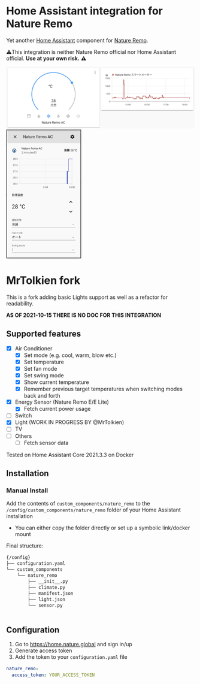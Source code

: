 # Home Assistant integration for Nature Remo

Yet another [Home Assistant](https://www.home-assistant.io) component for [Nature Remo](https://en.nature.global/en/).

⚠️This integration is neither Nature Remo official nor Home Assistant official. **Use at your own risk.** ⚠️

<img src="./assets/screenshot_1.png" width="600"><img src="./assets/screenshot_2.png" width="200">

# MrTolkien fork

This is a fork adding basic Lights support as well as a refactor for readability.

**AS OF 2021-10-15 THERE IS NO DOC FOR THIS INTEGRATION**

## Supported features

- [x] Air Conditioner
  - [x] Set mode (e.g. cool, warm, blow etc.)
  - [x] Set temperature
  - [x] Set fan mode
  - [x] Set swing mode
  - [x] Show current temperature
  - [x] Remember previous target temperatures when switching modes back and forth
- [x] Energy Sensor (Nature Remo E/E Lite)
  - [x] Fetch current power usage
- [ ] Switch
- [x] Light (WORK IN PROGRESS BY @MrTolkien)
- [ ] TV
- [ ] Others
  - [ ] Fetch sensor data

Tested on Home Assistant Core 2021.3.3 on Docker

## Installation

### Manual Install

Add the contents of `custom_components/nature_remo` to the `/config/custom_components/nature_remo` folder of your 
Home Assistant installation
- You can either copy the folder directly or set up a symbolic link/docker mount

Final structure:
```
{/config}
├── configuration.yaml
└── custom_components
    └── nature_remo
        ├── __init__.py
        ├── climate.py
        ├── manifest.json
        ├── light.json
        └── sensor.py
              
```

## Configuration

1. Go to https://home.nature.global and sign in/up
1. Generate access token
1. Add the token to your `configuration.yaml` file

```yaml
nature_remo:
  access_token: YOUR_ACCESS_TOKEN
```
